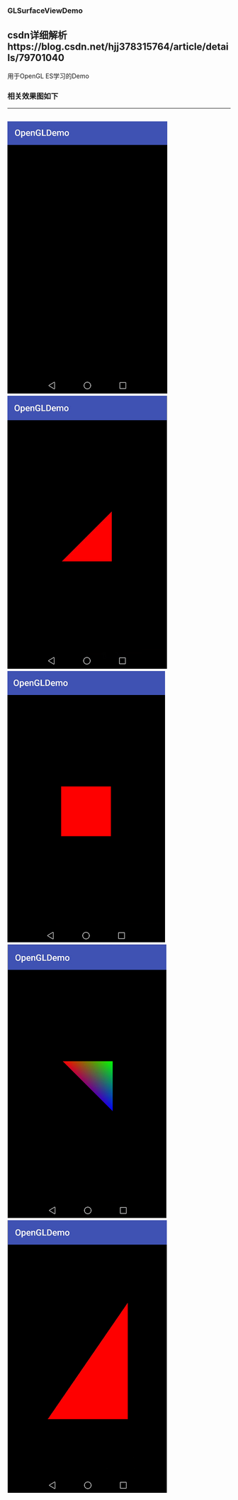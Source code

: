 ### GLSurfaceViewDemo
csdn详细解析https://blog.csdn.net/hjj378315764/article/details/79701040
---
用于OpenGL ES学习的Demo
### 相关效果图如下
---
![image](https://raw.githubusercontent.com/HuangJinJie/OpenGLDemo/master/ScreenShotImage/imageone.png) 
![image](https://raw.githubusercontent.com/HuangJinJie/OpenGLDemo/master/ScreenShotImage/imagetwo.png) 
![image](https://raw.githubusercontent.com/HuangJinJie/OpenGLDemo/master/ScreenShotImage/imagethree.png)
![image](https://raw.githubusercontent.com/HuangJinJie/OpenGLDemo/master/ScreenShotImage/imagefour.png) 
![image](https://raw.githubusercontent.com/HuangJinJie/OpenGLDemo/master/ScreenShotImage/imagefive.png)
---
